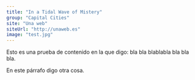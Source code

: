 ```yaml
---
title: "In a Tidal Wave of Mistery"
group: "Capital Cities"
site: "Una web"
siteUrl: "http://unaweb.es"
image: "test.jpg"
---
```


Esto es una prueba de contenido en la que digo: bla bla blablabla bla bla bla.

En este párrafo digo otra cosa.